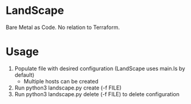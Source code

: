 # LandScape
Bare Metal as Code. No relation to Terraform.

# Usage
1. Populate file with desired configuration (LandScape uses main.ls by default)
    - Multiple hosts can be created
2. Run python3 landscape.py create (-f FILE)
3. Run python3 landscape.py delete (-f FILE) to delete configuration
